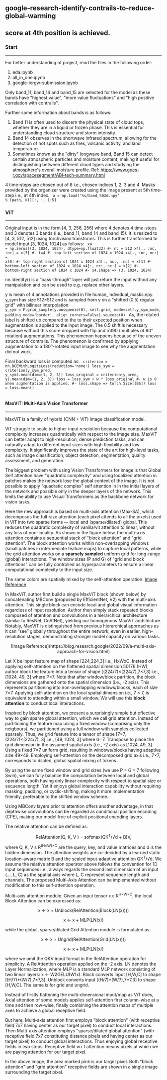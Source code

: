 ## google-research-identify-contrails-to-reduce-global-warming
## score at 4th position is achieved.


### Start 
-----
For better understanding of project, read the files in the following order:
1. eda.ipynb 
2. all_in_one.ipynb
3. google-icrgw-submission.ipynb

Only band_11, band_14 and band_15 are selected for the model as these bands have "highest value", "more value fluctuations" and "high positive correlation with contrails".

Further some information about bands is as follows:
1. Band 11 is often used to discern the physical state of cloud tops, whether they are in a liquid or frozen phase. This is essential for understanding cloud structure and storm intensity.
2. Band 14 observes in the shortwave infrared spectrum, allowing for the detection of hot spots such as fires, volcanic activity, and land temperature.
3. Sometimes known as the "dirty" longwave band, Band 15 can detect certain atmospheric particles and moisture content, making it useful for distinguishing between different cloud types and studying the atmosphere's overall moisture profile.
Ref: https://www.goes-r.gov/spacesegment/ABI-tech-summary.html

4 time-steps are chosen out of 8 i.e., chosen indices 1, 2, 3 and 4. Masks provided by the organizer were created using the image present at 5th time-step i.e., at 4th index.
<code>
a = np.load('%s/band_%02d.npy' % (path, k))[:, :, 1:5]
</code>

### ViT 
-----
Original input is in the form [4, 3, 256, 256] where 4 denotes 4 time-steps and 3 denotes 3 bands (i.e., band_11, band_14 and band_15). It is resized to [4, 3, 512, 512] using torchvision.transforms. This is further transformed to model input [3, 1024, 1024] as follows:
<code>
x4 = np.zeros((3, 1024, 1024), dtype=np.float32)
#- nc = 512
x4[:, :nc, :nc] = x[3]  #- t=4  #- top-left section of 1024 x 1024 
x4[:, :nc, nc:] = x[0]  #- top-right section of 1024 x 1024 
x4[:, nc:, :nc] = x[1]  #- bottom-left section of 1024 x 1024 
x4[:, nc:, nc:] = x[2]  #- bottom-right section of 1024 x 1024
#- x4.shape => (3, 1024, 1024)
</code>

nn.Identity() is a “pass-through” layer will just return the input without any manipulation and can be used to e.g. replace other layers.

y is mean of 4 annotations provided in file human_individual_masks.npy. y_sym has size 512×512 and is sampled from y on a "shifted (0.5) regular grid" with bilinear interpolation.
<code>
y_sym = F.grid_sample(y.unsqueeze(0), self.grid, mode=self.y_sym_mode, padding_mode='border', align_corners=False).squeeze(0)
</code>
As, the rotated label is shifted up compared to the to their expected position when augmentation is applied to the input image. The 0.5 shift is necessary because without this score dropped with flip and rot90 (multiples of 90° rotation) augmentations. This phenomenon happens because of the uneven structure of contrails. The phenomenon is confirmed by applying augmentation to a 180°-rotated input image to see why the augmentation did not work.

Final backward loss is computed as:
<code>
criterion = nn.BCEWithLogitsLoss(reduction='none')
loss_sym = criterion(y_sym_pred, y_sym).mean(dim=(1, 2, 3))
loss_original = criterion(y_pred, y).mean(dim=(1, 2, 3))
loss = loss_sym + w * loss_original #- w is 0 when augmentation is applied.
#- loss.shape => torch.Size([BS])
loss = loss.mean()  
</code>

#### MaxViT: Multi-Axis Vision Transformer
-----
MaxViT is a family of hybrid (CNN + ViT) image classification model.

ViT struggle to scale to higher input resolution because the computational complexity increases quadratically with respect to the image size. MaxViT can better adapt to high-resolution, dense prediction tasks, and can naturally adapt to different input sizes with high flexibility and low complexity. It significantly improves the state of the art for high-level tasks, such as image classification, object detection, segmentation, quality assessment, and generation.

The biggest problem with using Vision Transformers for image is that Global Self attention have "quadratic complexity" and using localized attention in patches makes the network lose the global context of the image. It is not possible to apply "quadratic complex" self attention in in the initial layers of the network and possible only in the deeper layers of the network. This limits the ability to use Visual Transformers as the backbone network for vision tasks.

Here the new approach is based on multi-axis attention (Max-SA), which decomposes the full-size attention (each pixel attends to all the pixels) used in ViT into two sparse forms — local and (sparse/dilated) global. This reduces the quadratic complexity of vanilla/vit attention to linear, without any loss of non-locality. As shown in the figure below, the multi-axis attention contains a sequential stack of "block attention" and "grid attention". The block attention works within non-overlapping windows (small patches in intermediate feature maps) to capture local patterns, while the grid attention works on a <b>sparsely sampled</b> uniform grid for long-range (global) interactions. The window sizes (P and G) of "grid and block attentions" can be fully controlled as hyperparameters to ensure a linear computational complexity to the input size.

The same colors are spatially mixed by the self-attention operation.
[Image Reference](https://blog.research.google/2022/09/a-multi-axis-approach-for-vision.html)

In MaxViT, author first build a single MaxViT block (shown below) by concatenating MBConv (proposed by EfficientNet, V2) with the multi-axis attention. This single block can encode local and global visual information regardless of input resolution. Author then simply stack repeated blocks composed of attention and convolutions in a hierarchical architecture (similar to ResNet, CoAtNet), yielding our homogenous MaxViT architecture. Notably, MaxViT is distinguished from previous hierarchical approaches as it can “see” globally throughout the entire network, even in earlier, high-resolution stages, demonstrating stronger model capacity on various tasks.

<p style="text-align: center;">[Image Reference](https://blog.research.google/2022/09/a-multi-axis-approach-for-vision.html)</p>

Let X be input feature map of shape [224,224,3] i.e., HxWxC. Instead of applying self-attention on the flattened spatial dimension 50176 (HW), author block the feature into a tensor of shape [(224/7)×(224/7),7×7,3] i.e., [1024, 49, 3] where P=7. ​Note that after window/block partition, the block dimensions are gathered onto the spatial dimension (i.e., -2 axis). This represents partitioning into non-overlapping windows​/blocks, each of size 7×7. Applying self-attention on the local spatial dimension i.e., 7 × 7, is equivalent to attending within a small window. We will use this <b>block attention</b> to conduct local interactions. 

Inspired by block attention, we present a surprisingly simple but effective way to gain sparse global attention, which we call grid attention. Instead of partitioning the feature map using a fixed window (comprising only the neigbours), we partitioned using a full window with samples collected sparsely. Thus, we grid feature into a tensor of shape [7×7, (224/7)×(224/7), 3] i.e., [49, 1024, 3] where G=7. Transpose to place the grid dimension in the assumed spatial axis (i.e., -2 axis) as [1024, 49, 3]. Using a fixed 7×7 uniform grid, resulting in windows/blocks having adaptive size 49×49.  Employing self-attention on the decomposed grid axis i.e., 7×7, corresponds to dilated, global spatial mixing of tokens. 

By using the same fixed window and grid sizes (we use P = G = 7 following Swin), we can fully balance the computation between local and global operations, both having only linear complexity with respect to spatial size or sequence length. Yet it enjoys global interaction capability without requiring masking, padding, or cyclic-shifting, making it more implementation friendly, preferable to the shifted window scheme.

Using MBConv layers prior to attention offers another advantage, in that depthwise convolutions can be regarded as conditional position encoding (CPE), making our model free of explicit positional encoding layers.

The relative attention can be defined as:
<p style="text-align: center;">RelAttention(Q, K, V ) = softmax(QK<sup>T</sup>/√d + B)V,</p>
where Q, K, V ε R<sup>(H×W)×C</sup> are the query, key, and value matrices and d is the hidden dimension. The attention weights are co-decided by a learned static location-aware matrix B and the scaled input-adaptive attention QK<sup>T</sup>/√d. We assume the relative attention operator above follows the convention for 1D input sequences i.e., always regards the second last dimension of an input (..., L, C) as the spatial axis where L, C represent sequence length and channels. The proposed Multi-Axis Attention can be implemented without modification to this self-attention operation. 

Multi-axis attention module. Given an input tensor x ε R<sup>H×W×C</sup>, the local Block Attention can be expressed as:
<p style="text-align: center;">x ← x + Unblock(RelAttention(Block(LN(x))))</p>
<p style="text-align: center;">x ← x + MLP(LN(x)) </p>
while the global, sparse/dilated Grid Attention module is formulated as:
<p style="text-align: center;">x ← x + Ungrid(RelAttention(Grid(LN(x))))</p>
<p style="text-align: center;">x ← x + MLP(LN(x)) </p>
where we omit the QKV input format in the RelAttention operation for simplicity. A RelAttention operation applied on the -2 axis. LN denotes the Layer Normalization, where MLP is a standard MLP network consisting of two linear layers: x ← W2GELU(W1x). Block converts input [H,W,C] to shape [(H/7)*(W/7),7*7,3]. Unblock converts input [(H/7)*(W/7),7*7,3] to shape [H,W,C]. The same is for grid and ungrid.

Instead of firstly flattening the multi-dimensional input/map as ViT does, Axial attention of some models applies self-attention first column-wise at a time and then row-wise, finally combining the attention maps of multiple axes to achieve a global receptive field.

But here, Multi-axis attention first employs "block attention" (with receptive field 7x7 having center as our target pixel) to conduct local interactions. Then Multi-axis attention employs "sparse/dilated global attention" (with receptive field 7x7 constituting distance pixels and having center as our target pixel) to conduct global interactions. Thus enjoying global receptive fields in two steps. Receptive field w.r.t attention means pixels at which we are paying attention for our target pixel.

​In the above image, the area marked pink is our target pixel. Both "block attention" and "grid attention" receptive fields are shown in a single image surrounding the target pixel.
